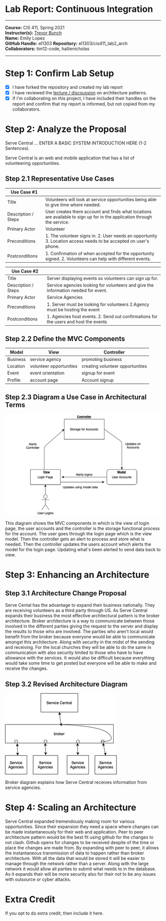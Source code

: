 # Lab Report: Continuous Integration
___
**Course:** CIS 411, Spring 2021  
**Instructor(s):** [Trevor Bunch](https://github.com/trevordbunch)  
**Name:** Emily Lopez  
**GitHub Handle:** el1303
**Repository:** el1303/cis411_lab2_arch  
**Collaborators:** tim12-code, hallienicholas
___

# Step 1: Confirm Lab Setup
- [X] I have forked the repository and created my lab report
- [X] I have reviewed the [lecture / discsussion](../assets/04p1_SolutionArchitectures.pdf) on architecture patterns.
- [X] If I'm collaborating on this project, I have included their handles on the report and confirm that my report is informed, but not copied from my collaborators.

# Step 2: Analyze the Proposal
Serve Central ... ENTER A BASIC SYSTEM INTRODUCTION HERE (1-2 Sentences).

Serve Central is an web and mobile application that has a list of volunteering opportunities. 

## Step 2.1 Representative Use Cases  

| Use Case #1 | |
|---|---|
| Title | Volunteers will look at service opportunities being able to give time where needed. |
| Description / Steps | User creates there account and finds what locations are available to sign up for in the application through the service. |
| Primary Actor | Volunteer |
| Preconditions | 1. The volunteer signs in.  2. User needs an opportunity 3. Location access needs to be accepted on user's phone. |
| Postconditions | 1. Confirmation of when accepted for the opportunity signed. 2. Volunteers can help with different events. |

| Use Case #2 | |
|---|---|
| Title | Server displaying events so volunteers can sign up for. |
| Description / Steps | Service agencies looking for volunteers and give the information needed for event. |
| Primary Actor | Service Agencies |
| Preconditions | 1. Server must be looking for volunteers 2.Agency must be hosting the event |
| Postconditions | 1. Agencies host events. 2. Send out confirmations for the users and host the events|


## Step 2.2 Define the MVC Components

| Model | View | Controller |
|---|---|---|
| Business | service agency | promoting business |
| Location | volunteer opportunities | creating volunteer opportunities |
| Event | event orientation | signup for event |
| Profile | account page | Account signup |

## Step 2.3 Diagram a Use Case in Architectural Terms
![ArchDia](../assets/BrokerDiagram.png) 

This diagram shows the MVC components in which is the view of login page, the user accounts and the controller is the storage functional process for the account. The user goes through the login page which is the view model. Then the controller gets an alert to process and store what is needed. Then the controller updates the users account which alerts the model for the login page. Updating what's been alerted to send data back to view.

# Step 3: Enhancing an Architecture

## Step 3.1 Architecture Change Proposal

Serve Cental has the advantage to expand their business nationally. They are receiving volunteers as a third party through US. As Serve Central expands their business the most effective architectural pattern is the broker architecture. Broker architecture is a way to communicate between those involved in the different parties giving the request to the server and display the results to those who are involved. The parties who aren't local would benefit from the broker because everyone would be able to communicate amongst this architecture. Along with security in the midst of the sending and receiving. For the local churches they will be able to do the same in communication with also security limited to those who have to have allowance with the services. It would also be difficult because everything would take some time to get posted but everyone will be able to make and receive the changes.


## Step 3.2 Revised Architecture Diagram
![broker](../assets/Broker.png)

Broker diagram explains how Serve Central receives information from service agencies.

# Step 4: Scaling an Architecture

Serve Central expanded tremendously making room for various opportunities. Since their expansion they need a space where changes can be made instantaneously for their web and application. Peer to peer architecture pattern would be the best fit using github for the changes to not clash. Github opens for changes to be received despite of the time or place the changes are made from. By expanding with peer to peer, it allows the instantaneous transmission of data to happen rather than broker architecture. With all the data that would be stored it will be easier to manage through the network rather than a server. Along with the large network it would allow all parties to submit what needs to in the database. As it expands their will be more security also for their not to be any issues with outsource or cyber attacks.


# Extra Credit
If you opt to do extra credit, then include it here.
